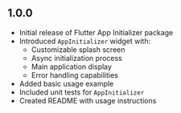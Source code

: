## 1.0.0

- Initial release of Flutter App Initializer package
- Introduced `AppInitializer` widget with:
    - Customizable splash screen
    - Async initialization process
    - Main application display
    - Error handling capabilities
- Added basic usage example
- Included unit tests for `AppInitializer`
- Created README with usage instructions